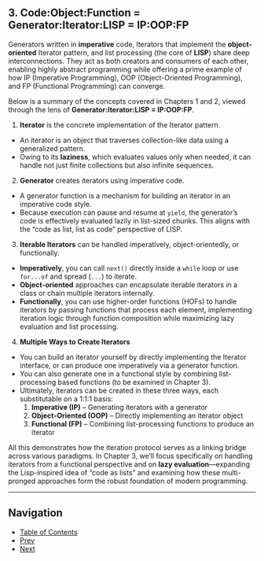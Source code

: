 ## 3. Code:Object:Function = Generator:Iterator:LISP = IP:OOP:FP

Generators written in **imperative** code, Iterators that implement the **object-oriented** Iterator pattern, and list processing (the core of **LISP**) share deep interconnections. They act as both creators and consumers of each other, enabling highly abstract programming while offering a prime example of how IP (Imperative Programming), OOP (Object-Oriented Programming), and FP (Functional Programming) can converge.

Below is a summary of the concepts covered in Chapters 1 and 2, viewed through the lens of **Generator:Iterator:LISP = IP:OOP:FP**.

1. **Iterator** is the concrete implementation of the Iterator pattern.
  - An iterator is an object that traverses collection-like data using a generalized pattern.
  - Owing to its **laziness**, which evaluates values only when needed, it can handle not just finite collections but also infinite sequences.

2. **Generator** creates iterators using imperative code.
  - A generator function is a mechanism for building an iterator in an imperative code style.
  - Because execution can pause and resume at `yield`, the generator’s code is effectively evaluated lazily in list-sized chunks. This aligns with the “code as list, list as code” perspective of LISP.

3. **Iterable Iterators** can be handled imperatively, object-orientedly, or functionally.
  - **Imperatively**, you can call `next()` directly inside a `while` loop or use `for...of` and spread (`...`) to iterate.
  - **Object-oriented** approaches can encapsulate iterable iterators in a class or chain multiple iterators internally.
  - **Functionally**, you can use higher-order functions (HOFs) to handle iterators by passing functions that process each element, implementing iteration logic through function composition while maximizing lazy evaluation and list processing.

4. **Multiple Ways to Create Iterators**
  - You can build an iterator yourself by directly implementing the Iterator interface, or can produce one imperatively via a generator function.
  - You can also generate one in a functional style by combining list-processing based functions (to be examined in Chapter 3).
  - Ultimately, iterators can be created in these three ways, each substitutable on a 1:1:1 basis:
    1. **Imperative (IP)** – Generating iterators with a generator
    2. **Object-Oriented (OOP)** – Directly implementing an iterator object
    3. **Functional (FP)** – Combining list-processing functions to produce an iterator

All this demonstrates how the iteration protocol serves as a linking bridge across various paradigms. In Chapter 3, we’ll focus specifically on handling iterators from a functional perspective and on **lazy evaluation**—expanding the Lisp-inspired idea of “code as lists” and examining how these multi-pronged approaches form the robust foundation of modern programming.

---

## Navigation

- [Table of Contents](README.md)
- [Prev](2.4-Summary.md)
- [Next](3.1-Code-Is-Data-–-A-List-Containing-Logic.md)